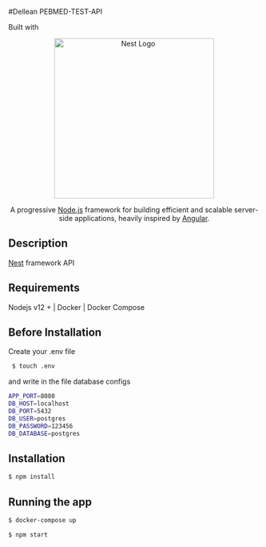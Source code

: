 #Dellean PEBMED-TEST-API

Built with 
<p align="center">
  <a href="http://nestjs.com/" target="blank"><img src="https://nestjs.com/img/logo_text.svg" width="320" alt="Nest Logo" /></a>
</p>

[travis-image]: https://api.travis-ci.org/nestjs/nest.svg?branch=master
[travis-url]: https://travis-ci.org/nestjs/nest
[linux-image]: https://img.shields.io/travis/nestjs/nest/master.svg?label=linux
[linux-url]: https://travis-ci.org/nestjs/nest
  
  <p align="center">A progressive <a href="http://nodejs.org" target="blank">Node.js</a> framework for building efficient and scalable server-side applications, heavily inspired by <a href="https://angular.io" target="blank">Angular</a>.</p>
  

## Description

[Nest](https://github.com/nestjs/nest) framework API

## Requirements

Nodejs v12 + | Docker | Docker Compose

## Before Installation
Create your .env file
```bash
 $ touch .env
```
and write in the file database configs

```bash
APP_PORT=8080
DB_HOST=localhost
DB_PORT=5432
DB_USER=postgres
DB_PASSWORD=123456
DB_DATABASE=postgres
```

## Installation

```bash
$ npm install
```

## Running the app

```bash
$ docker-compose up
```
```bash
$ npm start
```